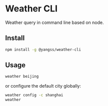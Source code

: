 # Weather CLI

Weather query in command line based on node.

## Install

```sh
npm install -g @yangss/weather-cli
```

## Usage

```sh
weather beijing
```

or configure the default city globally:

```sh
weather config -c shanghai
weather
```

